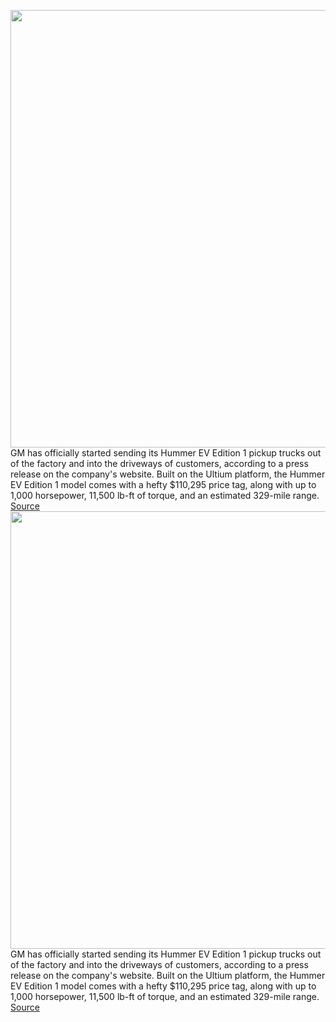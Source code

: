 <img src='https://cdn.vox-cdn.com/thumbor/wuW7havEP0Qa8qDWNlWs9CRYdAg=/140x88:1165x717/1200x800/filters:focal(538x325:742x529)/cdn.vox-cdn.com/uploads/chorus_image/image/70291571/gm_hummer_ev_pickup.0.jpg' width='700px' /><br/>
GM has officially started sending its Hummer EV Edition 1 pickup trucks out of the factory and into the driveways of customers, according to a press release on the company's website. Built on the Ultium platform, the Hummer EV Edition 1 model comes with a hefty $110,295 price tag, along with up to 1,000 horsepower, 11,500 lb-ft of torque, and an estimated 329-mile range.
<a href='https://www.theverge.com/2021/12/18/22843805/gm-ev-hummer-pickup-truck-delivery'> Source <a/><img src='https://cdn.vox-cdn.com/thumbor/wuW7havEP0Qa8qDWNlWs9CRYdAg=/140x88:1165x717/1200x800/filters:focal(538x325:742x529)/cdn.vox-cdn.com/uploads/chorus_image/image/70291571/gm_hummer_ev_pickup.0.jpg' width='700px' /><br/>
GM has officially started sending its Hummer EV Edition 1 pickup trucks out of the factory and into the driveways of customers, according to a press release on the company's website. Built on the Ultium platform, the Hummer EV Edition 1 model comes with a hefty $110,295 price tag, along with up to 1,000 horsepower, 11,500 lb-ft of torque, and an estimated 329-mile range.
<a href='https://www.theverge.com/2021/12/18/22843805/gm-ev-hummer-pickup-truck-delivery'> Source <a/>